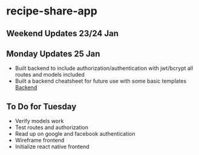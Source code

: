 # recipe-share-app

## Weekend Updates 23/24 Jan
## Monday Updates 25 Jan
- Built backend to include authorization/authentication with jwt/bcrypt all routes and models included
- Built a backend cheatsheet for future use with some basic templates [Backend](https://github.com/mdcoxe/dev-notebook/blob/main/Recipe-Sharing-App-Notes.md)

## To Do for Tuesday
- Verify models work
- Test routes and authorization
- Read up on google and facebook authentication
- Wireframe frontend
- Initialize react native frontend

